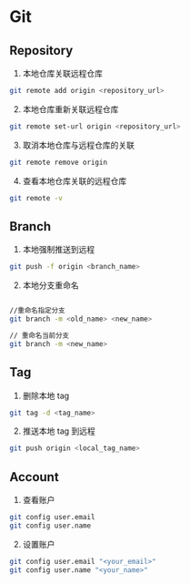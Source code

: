 # Git

## Repository

1. 本地仓库关联远程仓库

```sh
git remote add origin <repository_url>
```

2. 本地仓库重新关联远程仓库

```sh
git remote set-url origin <repository_url>
```

3. 取消本地仓库与远程仓库的关联

```sh
git remote remove origin
```

4. 查看本地仓库关联的远程仓库

```sh
git remote -v
```

## Branch

1. 本地强制推送到远程

```sh
git push -f origin <branch_name>
```

2. 本地分支重命名

```sh

//重命名指定分支
git branch -m <old_name> <new_name>

// 重命名当前分支
git branch -m <new_name>
```

## Tag

1. 删除本地 tag

```sh
git tag -d <tag_name>
```

2. 推送本地 tag 到远程

```sh
git push origin <local_tag_name>
```

## Account

1. 查看账户

```sh
git config user.email
git config user.name
```

2. 设置账户

```sh
git config user.email "<your_email>"
git config user.name "<your_name>"
```